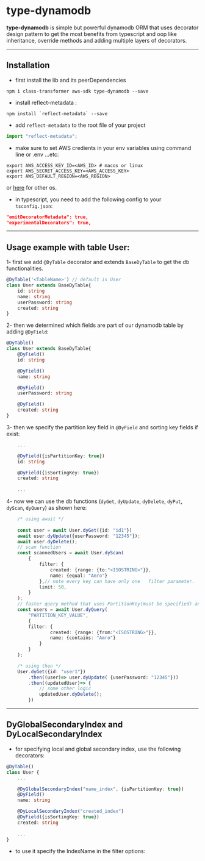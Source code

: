 # type-dynamodb

**type-dynamodb** is simple but powerful dynamodb ORM that uses decorator design pattern to get the most benefits from typescript and oop like inheritance, override methods and adding multiple  layers of decorators.

-----

## Installation
- first install the lib and its peerDependencies
```shell
npm i class-transformer aws-sdk type-dynamodb --save
```
- install reflect-metadata :
```shell
npm install `reflect-metadata` --save

```
- add `reflect-metadata` to the root file of your project
```typescript
import "reflect-metadata";
```
- make sure to set AWS credients in your env variables using command line or .env ...etc:
```shell
export AWS_ACCESS_KEY_ID=<AWS_ID> # macos or linux
export AWS_SECRET_ACCESS_KEY=<AWS_ACCESS_KEY>
export AWS_DEFAULT_REGION=<AWS_REGION>
```
or [here](https://docs.aws.amazon.com/cli/latest/userguide/cli-configure-envvars.html) for other os. 

- in typescript, you need to add the following config to your `tsconfig.json`:
```json
"emitDecoratorMetadata": true,
"experimentalDecorators": true,
```
-----
## Usage example with table User:
1- first we add `@DyTable` decorator and extends `BaseDyTable` to get the db functionalities. 
```typescript
@DyTable('<TableName>') // default is User
class User extends BaseDyTable{
    id: string
    name: string
    userPassword: string
    created: string
}
```
2- then we determined which fields are part of our dynamodb table by adding `@DyField`:
```typescript
@DyTable()
class User extends BaseDyTable{
    @DyField()
    id: string

    @DyField()
    name: string

    @DyField()
    userPassword: string

    @DyField()
    created: string
}
```
3- then we specify the partition key field in `@DyField` and sorting key fields if exist:
```typescript
    ...

    @DyField({isPartitionKey: true})
    id: string

    @DyField({isSortingKey: true})
    created: string
    
    ...
```
4- now we can use the db functions (`dyGet`, `dyUpdate`, `dyDelete`, `dyPut`, `dyScan`, `dyQuery`) as shown here:
```typescript
    /* using await */
    
    const user = await User.dyGet({id: "id1"})
    await user.dyUpdate({userPassword: "12345"});
    await user.dyDelete();
    // scan function
    const scannedUsers = await User.dyScan(
        {
            filter: {
                created: {range: {to:"<ISOSTRING>"}},
                name: {equal: "Amro"}
            },// note every key can have only one   filter parameter.
            limit: 50,
        }
    );
    // faster query method that uses PartitionKey(must be specified) and specify sortingKey automatically
    const users = await User.dyQuery(
        "PARTITION_KEY_VALUE",
        {
        filter: {
                created: {range: {from:"<ISOSTRING>"}},
                name: {contains: "Amro"}
            } 
        }
    );

    /* using then */
    User.dyGet({id: "user1"})
        .then((user)=> user.dyUpdate( {userPassword: "12345"}))
        .then((updatedUser)=> {
            // some other logic
            updatedUser.dyDelete();
        })

```

-----

## DyGlobalSecondaryIndex and DyLocalSecondaryIndex
- for specifying local and global secondary index, use the following decorators:
```typescript
@DyTable()
class User {
    ... 

    @DyGlobalSecondaryIndex("name_index", {isPartitionKey: true})
    @DyField()
    name: string

    @DyLocalSecondaryIndex("created_index")
    @DyField({isSortingKey: true})
    created: string
    
    ...
}
```
-  to use it specify the IndexName in the filter options:
